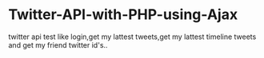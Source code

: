 # Twitter-API-with-PHP-using-Ajax
twitter api test like login,get my lattest tweets,get my lattest timeline tweets and get my friend twitter id's..
